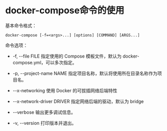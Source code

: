 # docker-compose命令的使用

基本命令格式：

```shell
docker-compose [-f=<args>...] [options] [COMMAND] [ARGS...]
```

命令选项：

- -f, --file FILE 指定使用的 Compose 模板文件，默认为 docker-compose.yml，可以多次指定。

- -p, --project-name NAME 指定项目名称，默认将使用所在目录名称作为项目名。

- --x-networking 使用 Docker 的可拔插网络后端特性

- --x-network-driver DRIVER 指定网络后端的驱动，默认为 bridge

- --verbose 输出更多调试信息。

- -v, --version 打印版本并退出。